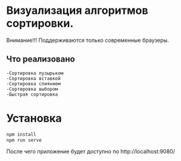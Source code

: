 # Визуализация алгоритмов сортировки.
Внимание!!! Поддерживаются только современные браузеры.

## Что реализовано
    -Сортировка пузырьком
    -Сортировка вставкой
    -Сортировка слиянием
    -Сортировка выбором
    -Быстрая сортировка


# Установка
```sh
npm install
npm run serve
```
После чего приложение будет доступно по http://localhost:9080/
